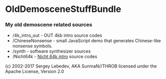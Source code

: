 # OldDemosceneStuffBundle #

### My old demoscene related sources ###

* /4k_intro_out - OUT 4kb intro source codes
* /ChineseNonsense - small JavaScript demo that generates Chinese-like nonsense symbols.
* /synth - software synthesizer sources
* /Nicht64k - [Nicht 64k intro](http://www.pouet.net/prod.php?which=3146) source codes

(c) 2002-2017 Sergey Lebedev, AKA SunmaN//THROB
licensed under the Apache License, Version 2.0
